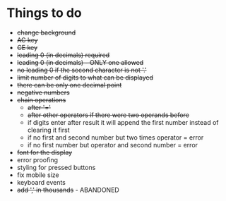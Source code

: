 # Things to do
* ~~change background~~
* ~~AC key~~
* ~~CE key~~
* ~~leading 0 (in decimals) required~~
* ~~leading 0 (in decimals) - ONLY one allowed~~
* ~~no leading 0 if the second character is not '.'~~
* ~~limit number of digits to what can be displayed~~
* ~~there can be only one decimal point~~
* ~~negative numbers~~
* ~~chain operations~~
    * ~~after '='~~
    * ~~after other operators if there were two operands before~~
    * if digits enter after result it will append the first number instead of clearing it first
    * if no first and second number but two times operator = error
    * if no first number but operator and second number = error
* ~~font for the display~~
* error proofing
* styling for pressed buttons
* fix mobile size
* keyboard events
* ~~add ',' in thousands~~ - ABANDONED

